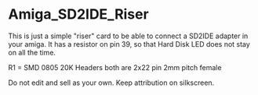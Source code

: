 # Amiga_SD2IDE_Riser

This is just a simple "riser" card to be able to connect a SD2IDE adapter in your amiga. It has a resistor on pin 39, so that Hard Disk LED does not stay on all the time.

R1 = SMD 0805 20K
Headers both are 2x22 pin 2mm pitch female

Do not edit and sell as your own. Keep attribution on silkscreen.
